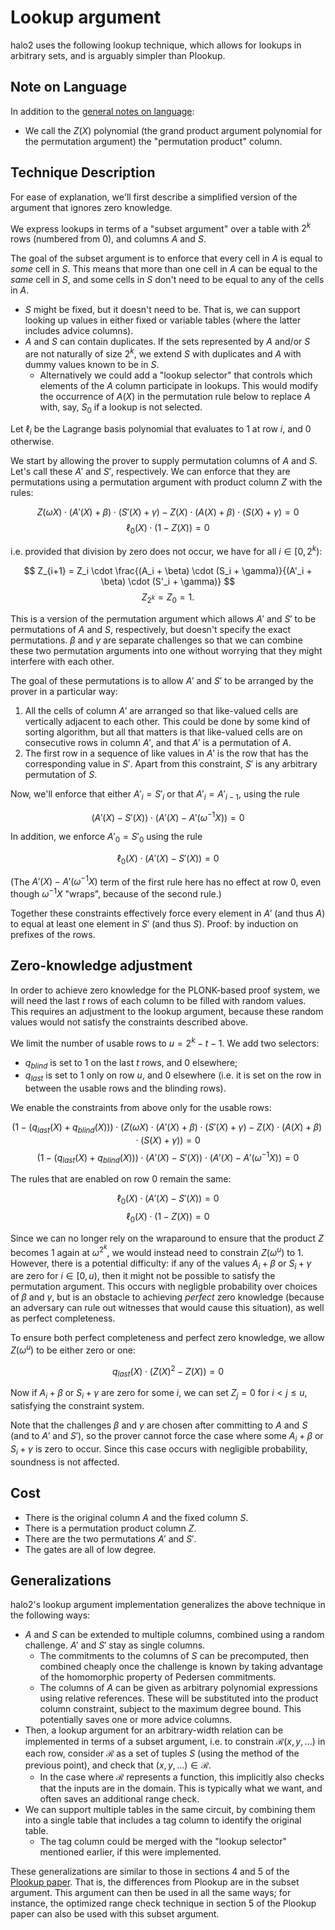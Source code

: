 # Lookup argument

halo2 uses the following lookup technique, which allows for lookups in arbitrary sets, and
is arguably simpler than Plookup.

## Note on Language

In addition to the [general notes on language](../design.md#note-on-language):

- We call the $Z(X)$ polynomial (the grand product argument polynomial for the permutation
  argument) the "permutation product" column.

## Technique Description

For ease of explanation, we'll first describe a simplified version of the argument that
ignores zero knowledge.

We express lookups in terms of a "subset argument" over a table with $2^k$ rows (numbered
from 0), and columns $A$ and $S.$

The goal of the subset argument is to enforce that every cell in $A$ is equal to _some_
cell in $S.$ This means that more than one cell in $A$ can be equal to the _same_ cell in
$S,$ and some cells in $S$ don't need to be equal to any of the cells in $A.$

- $S$ might be fixed, but it doesn't need to be. That is, we can support looking up values
  in either fixed or variable tables (where the latter includes advice columns).
- $A$ and $S$ can contain duplicates. If the sets represented by $A$ and/or $S$ are not
  naturally of size $2^k,$ we extend $S$ with duplicates and $A$ with dummy values known
  to be in $S.$
  - Alternatively we could add a "lookup selector" that controls which elements of the $A$
    column participate in lookups. This would modify the occurrence of $A(X)$ in the
    permutation rule below to replace $A$ with, say, $S_0$ if a lookup is not selected.

Let $\ell_i$ be the Lagrange basis polynomial that evaluates to $1$ at row $i,$ and $0$
otherwise.

We start by allowing the prover to supply permutation columns of $A$ and $S.$ Let's call
these $A'$ and $S',$ respectively. We can enforce that they are permutations using a
permutation argument with product column $Z$ with the rules:

$$
Z(\omega X) \cdot (A'(X) + \beta) \cdot (S'(X) + \gamma) - Z(X) \cdot (A(X) + \beta) \cdot (S(X) + \gamma) = 0
$$$$
\ell_0(X) \cdot (1 - Z(X)) = 0
$$

i.e. provided that division by zero does not occur, we have for all $i \in [0, 2^k)$:

$$
Z_{i+1} = Z_i \cdot \frac{(A_i + \beta) \cdot (S_i + \gamma)}{(A'_i + \beta) \cdot (S'_i + \gamma)}
$$$$
Z_{2^k} = Z_0 = 1.
$$

This is a version of the permutation argument which allows $A'$ and $S'$ to be
permutations of $A$ and $S,$ respectively, but doesn't specify the exact permutations.
$\beta$ and $\gamma$ are separate challenges so that we can combine these two permutation
arguments into one without worrying that they might interfere with each other.

The goal of these permutations is to allow $A'$ and $S'$ to be arranged by the prover in a
particular way:

1. All the cells of column $A'$ are arranged so that like-valued cells are vertically
   adjacent to each other. This could be done by some kind of sorting algorithm, but all
   that matters is that like-valued cells are on consecutive rows in column $A',$ and that
   $A'$ is a permutation of $A.$
2. The first row in a sequence of like values in $A'$ is the row that has the
   corresponding value in $S'.$ Apart from this constraint, $S'$ is any arbitrary
   permutation of $S.$

Now, we'll enforce that either $A'_i = S'_i$ or that $A'_i = A'_{i-1},$ using the rule

$$
(A'(X) - S'(X)) \cdot (A'(X) - A'(\omega^{-1} X)) = 0
$$

In addition, we enforce $A'_0 = S'_0$ using the rule

$$
\ell_0(X) \cdot (A'(X) - S'(X)) = 0
$$

(The $A'(X) - A'(\omega^{-1} X)$ term of the first rule here has no effect at row $0,$ even
though $\omega^{-1} X$ "wraps", because of the second rule.)

Together these constraints effectively force every element in $A'$ (and thus $A$) to equal
at least one element in $S'$ (and thus $S$). Proof: by induction on prefixes of the rows.

## Zero-knowledge adjustment

In order to achieve zero knowledge for the PLONK-based proof system, we will need the last
$t$ rows of each column to be filled with random values. This requires an adjustment to the
lookup argument, because these random values would not satisfy the constraints described
above.

We limit the number of usable rows to $u = 2^k - t - 1.$ We add two selectors:

* $q_\mathit{blind}$ is set to $1$ on the last $t$ rows, and $0$ elsewhere;
* $q_\mathit{last}$ is set to $1$ only on row $u,$ and $0$ elsewhere (i.e. it is set on the
  row in between the usable rows and the blinding rows).

We enable the constraints from above only for the usable rows:

$$
\big(1 - (q_\mathit{last}(X) + q_\mathit{blind}(X))\big) \cdot \big(Z(\omega X) \cdot (A'(X) + \beta) \cdot (S'(X) + \gamma) - Z(X) \cdot (A(X) + \beta) \cdot (S(X) + \gamma)\big) = 0
$$$$
\big(1 - (q_\mathit{last}(X) + q_\mathit{blind}(X))\big) \cdot (A'(X) - S'(X)) \cdot (A'(X) - A'(\omega^{-1} X)) = 0
$$

The rules that are enabled on row $0$ remain the same:

$$
\ell_0(X) \cdot (A'(X) - S'(X)) = 0
$$$$
\ell_0(X) \cdot (1 - Z(X)) = 0
$$

Since we can no longer rely on the wraparound to ensure that the product $Z$ becomes $1$
again at $\omega^{2^k},$ we would instead need to constrain $Z(\omega^u)$ to $1.$ However,
there is a potential difficulty: if any of the values $A_i + \beta$ or $S_i + \gamma$ are
zero for $i \in [0, u),$ then it might not be possible to satisfy the permutation argument.
This occurs with negligble probability over choices of $\beta$ and $\gamma,$ but is an
obstacle to achieving *perfect* zero knowledge (because an adversary can rule out witnesses
that would cause this situation), as well as perfect completeness.

To ensure both perfect completeness and perfect zero knowledge, we allow $Z(\omega^u)$
to be either zero or one:

$$
q_\mathit{last}(X) \cdot (Z(X)^2 - Z(X)) = 0
$$

Now if $A_i + \beta$ or $S_i + \gamma$ are zero for some $i,$ we can set $Z_j = 0$ for
$i < j \leq u,$ satisfying the constraint system.

Note that the challenges $\beta$ and $\gamma$ are chosen after committing to $A$ and $S$
(and to $A'$ and $S'$), so the prover cannot force the case where some $A_i + \beta$ or
$S_i + \gamma$ is zero to occur. Since this case occurs with negligible probability,
soundness is not affected.

## Cost

* There is the original column $A$ and the fixed column $S.$
* There is a permutation product column $Z.$
* There are the two permutations $A'$ and $S'.$
* The gates are all of low degree.

## Generalizations

halo2's lookup argument implementation generalizes the above technique in the following
ways:

- $A$ and $S$ can be extended to multiple columns, combined using a random challenge. $A'$
  and $S'$ stay as single columns.
  - The commitments to the columns of $S$ can be precomputed, then combined cheaply once
    the challenge is known by taking advantage of the homomorphic property of Pedersen
    commitments.
  - The columns of $A$ can be given as arbitrary polynomial expressions using relative
    references. These will be substituted into the product column constraint, subject to
    the maximum degree bound. This potentially saves one or more advice columns.
- Then, a lookup argument for an arbitrary-width relation can be implemented in terms of a
  subset argument, i.e. to constrain $\mathcal{R}(x, y, ...)$ in each row, consider
  $\mathcal{R}$ as a set of tuples $S$ (using the method of the previous point), and check
  that $(x, y, ...) \in \mathcal{R}.$
  - In the case where $\mathcal{R}$ represents a function, this implicitly also checks
    that the inputs are in the domain. This is typically what we want, and often saves an
    additional range check.
- We can support multiple tables in the same circuit, by combining them into a single
  table that includes a tag column to identify the original table.
  - The tag column could be merged with the "lookup selector" mentioned earlier, if this
    were implemented.

These generalizations are similar to those in sections 4 and 5 of the
[Plookup paper](https://eprint.iacr.org/2020/315.pdf). That is, the differences from
Plookup are in the subset argument. This argument can then be used in all the same ways;
for instance, the optimized range check technique in section 5 of the Plookup paper can
also be used with this subset argument.
